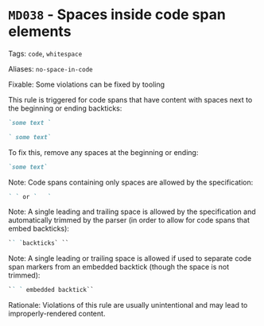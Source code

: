 # `MD038` - Spaces inside code span elements

Tags: `code`, `whitespace`

Aliases: `no-space-in-code`

Fixable: Some violations can be fixed by tooling

This rule is triggered for code spans that have content with spaces next to the
beginning or ending backticks:

```markdown
`some text `

` some text`
```

To fix this, remove any spaces at the beginning or ending:

```markdown
`some text`
```

Note: Code spans containing only spaces are allowed by the specification:

```markdown
` ` or `   `
```

Note: A single leading and trailing space is allowed by the specification and
automatically trimmed by the parser (in order to allow for code spans that embed
backticks):

```markdown
`` `backticks` ``
```

Note: A single leading or trailing space is allowed if used to separate code
span markers from an embedded backtick (though the space is not trimmed):

```markdown
`` ` embedded backtick``
```

Rationale: Violations of this rule are usually unintentional and may lead to
improperly-rendered content.
